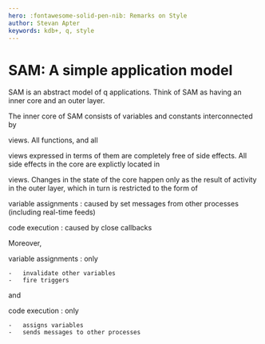 ```yaml
---
hero: :fontawesome-solid-pen-nib: Remarks on Style
author: Stevan Apter
keywords: kdb+, q, style
---
```


# SAM: A simple application model



<!-- FIXME
Keep or toss?
 -->


SAM is an abstract model of q applications. Think of SAM as having an inner core and an outer layer.

The inner core of SAM consists of variables and constants interconnected by 
<!-- ~~functional dependencies and triggers~~  -->
views.
All functions, and all 
<!-- ~~dependencies~~  -->
views expressed in terms of them are completely free of side effects. 
All side effects in the core are explictly located in 
<!-- ~~triggers~~  -->
views. 
Changes in the state of the core happen only as the result of activity in the outer layer, which in turn is restricted to the form of

variable assignments
: caused by set messages from other processes (including real-time feeds)

<!--     -   ~~window edits~~
    -   ~~radio box check button events~~
    -   set messages from other processes (including real-time feeds)
 -->
code execution
: caused by close callbacks

<!--     -   ~~button presses~~
    -   ~~click and double-click events~~
 -->
Moreover, 

variable assignments 
: only

    -   invalidate other variables
    -   fire triggers

and

code execution
: only 

    -   assigns variables
    -   sends messages to other processes

